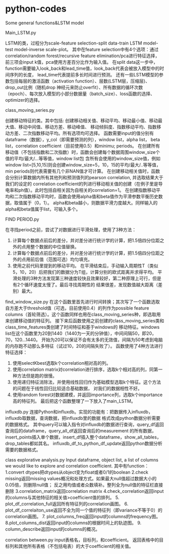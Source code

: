 # python-codes
Some general functions&amp;LSTM model


Main_LSTM.py

LSTM的类，过程分为scale-feature selection-split data-train LSTM model-test model-inverse scale-plot。
其中在feature selection中有4个选项：通过correlation/random forest/recursive feature elimination/pca进行特征选择，
前三项会input k值，pca使用方差百分比作为输入值。
在split data这一步中，function需要输入look_back和lead_time值，look_back代表会被放入模型中的时间序列的长度，
lead_time代表提前多长时间进行预测。
还有一些LSTM模型的参数包括每层的激活函数（activation function）、层数(LSTM层，压缩层)、drop_out比例（随机drop
神经元来防止overfit）、所有数据的循环次数（epoch）、每次放入模型的小部分数据量（batch_size）、loss函数的选择、
optimizer的选择。


class_moving_series.py

创建移动特征的类。其中包括: 创建移动相关值、移动平均、移动最小值、移动最大值、移动中间值、移动方差、移动峰值、
移动倾斜度、指数移动平均、指数移动方差、二次指数移动平均。所有选项均可选择。
函数需要input的值分别有dataframe（数据），y_col（即需要预测的列），window list，alpha list，
beta list，correlation coefficient（目前使用0.5）和minimu; periods。
在创建所有移动值（不包括指数和二次指数）时，函数会创建每个数据周围window_size个值的平均/最大/...等等值，window list包
含所有会使用的window_size值，例如window list=[5,10,15]则会创建window_size=5，10，15的平均/最大/..等等值，min
periods则代表需要有几个非NAN值才可计算。
在创建移动相关值时，函数会分别计算数据内所有其他列和预测值列的pearson correlation, 并选取结果大于我们的设定的
correlation coefficient的列进行移动相关值的创建（在例子里是导电率和ph值）。此时包括自相关因为自相关的correlation=1。
在创建指数移动平均和二次指数移动平均时，函数会使用alpha值和beta值作为平滑参数平衡历史数据，取值属于（0，1）。
alpha和beta越小，则数据平滑力度越大。同样输入的alpha和beta值属于list，可输入多个。


FIND PERIOD.py

在寻找period之前，尝试了对数据进行平滑处理，使用了3种方法：
1. 计算每个数据点前后的差分，并对差分进行统计学的计算，把1.5倍四分位距之外的点用整个数据的中位值替换。
2. 计算每个数据点前后的差分，并对差分进行统计学的计算，把1.5倍四分位距之外的点用前后值（范围可选）均匀填充。
3. 使用之前代码里提到的移动平均。
在平滑结束后，手动输入周期性T（类似5，10，20）后把我们的数据分为T组，计算分别的欧式距离并求得平均。
平滑处理的3种方法发现第三种速度较快且效果较好，第二种原理上可行，但是有2个循环速度太慢了。最后寻找周期性的
结果很差，发现数值越大距离（差别）最大。


find_window_size.py
在这个函数里首先进行时间转换；其次写了一个函数选取自方差大于threshold值（可选，目前使用0.4）的列作为possible
feature columns（首轮筛选）。这个函数同样也用在class_moving_series种，即选取用来创建移动值的特征列。
接下来后函数使用之前创建的class_moving_series类和class_time_features类创建了时间特征和基于windows的
移动特征。windows list在这个函数里为20到1440（1440为一天的分钟值），中间间隔50，即20，70，120...1440。
开始为20可以保证不会有太多的无效值，间隔为50考虑到电脑的内存跑不动那么多特征（试过10，20的间隔失败了）。
函数使用了4种方法进行特征选择：
1. 使用selectKbest选取k个correlation相对高的列。
2. 使用correlation matrix对correlation进行排序，选取k个相对高的列，同第一种方法但是跑的很慢。
3. 使用递归特征消除法，并使用线性回归作为基础模型选取k个特征。这个方法的问题在于线性回归比较适合基础数据，
对我们的数据相性不好。
4. 使用random forest对数据建模，并返回importance列，选取k个importance高的特征列。
最后把这个函数整理了一下放入了main_LSTM。


influxdb.py
连接Python和influxdb。实现的功能有：把数据传入influxdb，influxdb取数据，查询数据，把influxdb里的数据
格式改成python数据分析需要的数据格式。
其中query可以输入指令对influxdb的数据进行查询，query_df返回查询后的dataframe，query_all_df返回查询后的measurement
的所有数据，insert_points插入单个数据，insert_df插入整个dataframe，show_all_tables，drop_tables都如其名。
influxdb_df_to_python_df_update返回python数据分析需要的数据格式。


class explorative analysis.py
Input dataframe, object list, a list of columns we would like to explore and correlation coefficient.
其中有function：
1.convert dtypes把dtypes从object变为float或者0/1的boolean
2.check missing返回missing values概况和处理方式。如果最大null值超过数据大小的0.05倍，则删除null值；
反之用均值或者众数填补。整列全为null值的特征栏直接删除
3.correlation_matrix返回correlation matrix
4.check_correlation返回input的columns与其他特征的相关值>coefficient值的排列。
5. plot_df_correlation_full返回所有特征列的correlation画图。
6. plot_df_correlaiton_use返回不全为同一个值的特征列（即variance不等于0）的correlation画图。
7. plot_columns_freq返回input的columns的frequency图。
8.plot_columns_dist返回input的columns的根据时间上的轨迹图。
9. column_describe返回input的columns的概况。


correlation between.py
input表格名，目标列，和coefficient。
返回表格中的目标列和其他所有表格（不包括电表）的大于coefficient的相关值。

